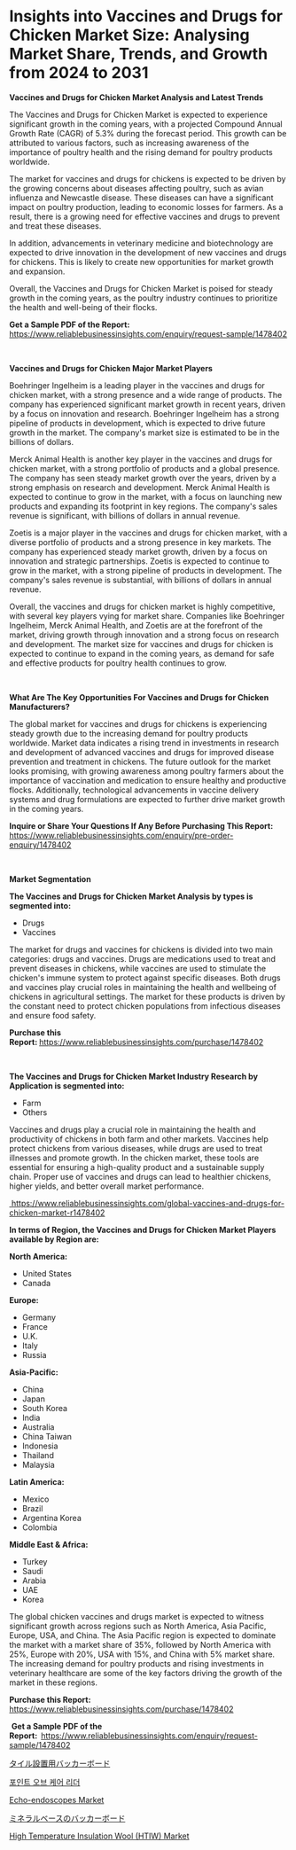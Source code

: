 <p><h1>Insights into Vaccines and Drugs for Chicken Market Size: Analysing Market Share, Trends, and Growth from 2024 to 2031</h1></p><p><strong>Vaccines and Drugs for Chicken Market Analysis and Latest Trends</strong></p>
<p><p>The Vaccines and Drugs for Chicken Market is expected to experience significant growth in the coming years, with a projected Compound Annual Growth Rate (CAGR) of 5.3% during the forecast period. This growth can be attributed to various factors, such as increasing awareness of the importance of poultry health and the rising demand for poultry products worldwide.</p><p>The market for vaccines and drugs for chickens is expected to be driven by the growing concerns about diseases affecting poultry, such as avian influenza and Newcastle disease. These diseases can have a significant impact on poultry production, leading to economic losses for farmers. As a result, there is a growing need for effective vaccines and drugs to prevent and treat these diseases.</p><p>In addition, advancements in veterinary medicine and biotechnology are expected to drive innovation in the development of new vaccines and drugs for chickens. This is likely to create new opportunities for market growth and expansion.</p><p>Overall, the Vaccines and Drugs for Chicken Market is poised for steady growth in the coming years, as the poultry industry continues to prioritize the health and well-being of their flocks.</p></p>
<p><strong>Get a Sample PDF of the Report:&nbsp;</strong> <a href="https://www.reliablebusinessinsights.com/enquiry/request-sample/1478402">https://www.reliablebusinessinsights.com/enquiry/request-sample/1478402</a></p>
<p>&nbsp;</p>
<p><strong>Vaccines and Drugs for Chicken Major Market Players</strong></p>
<p><p>Boehringer Ingelheim is a leading player in the vaccines and drugs for chicken market, with a strong presence and a wide range of products. The company has experienced significant market growth in recent years, driven by a focus on innovation and research. Boehringer Ingelheim has a strong pipeline of products in development, which is expected to drive future growth in the market. The company's market size is estimated to be in the billions of dollars.</p><p>Merck Animal Health is another key player in the vaccines and drugs for chicken market, with a strong portfolio of products and a global presence. The company has seen steady market growth over the years, driven by a strong emphasis on research and development. Merck Animal Health is expected to continue to grow in the market, with a focus on launching new products and expanding its footprint in key regions. The company's sales revenue is significant, with billions of dollars in annual revenue.</p><p>Zoetis is a major player in the vaccines and drugs for chicken market, with a diverse portfolio of products and a strong presence in key markets. The company has experienced steady market growth, driven by a focus on innovation and strategic partnerships. Zoetis is expected to continue to grow in the market, with a strong pipeline of products in development. The company's sales revenue is substantial, with billions of dollars in annual revenue.</p><p>Overall, the vaccines and drugs for chicken market is highly competitive, with several key players vying for market share. Companies like Boehringer Ingelheim, Merck Animal Health, and Zoetis are at the forefront of the market, driving growth through innovation and a strong focus on research and development. The market size for vaccines and drugs for chicken is expected to continue to expand in the coming years, as demand for safe and effective products for poultry health continues to grow.</p></p>
<p>&nbsp;</p>
<p><strong>What Are The Key Opportunities For Vaccines and Drugs for Chicken Manufacturers?</strong></p>
<p><p>The global market for vaccines and drugs for chickens is experiencing steady growth due to the increasing demand for poultry products worldwide. Market data indicates a rising trend in investments in research and development of advanced vaccines and drugs for improved disease prevention and treatment in chickens. The future outlook for the market looks promising, with growing awareness among poultry farmers about the importance of vaccination and medication to ensure healthy and productive flocks. Additionally, technological advancements in vaccine delivery systems and drug formulations are expected to further drive market growth in the coming years.</p></p>
<p><strong>Inquire or Share Your Questions If Any Before Purchasing This Report:</strong> <a href="https://www.reliablebusinessinsights.com/enquiry/pre-order-enquiry/1478402">https://www.reliablebusinessinsights.com/enquiry/pre-order-enquiry/1478402</a></p>
<p>&nbsp;</p>
<p><strong>Market Segmentation</strong></p>
<p><strong>The Vaccines and Drugs for Chicken Market Analysis by types is segmented into:</strong></p>
<p><ul><li>Drugs</li><li>Vaccines</li></ul></p>
<p><p>The market for drugs and vaccines for chickens is divided into two main categories: drugs and vaccines. Drugs are medications used to treat and prevent diseases in chickens, while vaccines are used to stimulate the chicken's immune system to protect against specific diseases. Both drugs and vaccines play crucial roles in maintaining the health and wellbeing of chickens in agricultural settings. The market for these products is driven by the constant need to protect chicken populations from infectious diseases and ensure food safety.</p></p>
<p><strong>Purchase this Report:&nbsp;</strong><a href="https://www.reliablebusinessinsights.com/purchase/1478402">https://www.reliablebusinessinsights.com/purchase/1478402</a></p>
<p>&nbsp;</p>
<p><strong>The Vaccines and Drugs for Chicken Market Industry Research by Application is segmented into:</strong></p>
<p><ul><li>Farm</li><li>Others</li></ul></p>
<p><p>Vaccines and drugs play a crucial role in maintaining the health and productivity of chickens in both farm and other markets. Vaccines help protect chickens from various diseases, while drugs are used to treat illnesses and promote growth. In the chicken market, these tools are essential for ensuring a high-quality product and a sustainable supply chain. Proper use of vaccines and drugs can lead to healthier chickens, higher yields, and better overall market performance.</p></p>
<p><a href="https://www.reliablebusinessinsights.com/global-vaccines-and-drugs-for-chicken-market-r1478402">&nbsp;https://www.reliablebusinessinsights.com/global-vaccines-and-drugs-for-chicken-market-r1478402</a></p>
<p><strong>In terms of Region, the Vaccines and Drugs for Chicken Market Players available by Region are:</strong></p>
<p>
    <p> <strong> North America: </strong>
        <ul>
            <li>United States</li>
            <li>Canada</li>
        </ul>
        </p> 
    <p> <strong> Europe: </strong>
        <ul>
            <li>Germany</li>
            <li>France</li>
            <li>U.K.</li>
            <li>Italy</li>
            <li>Russia</li>
        </ul>
        </p> 
    <p> <strong> Asia-Pacific: </strong>
        <ul>
            <li>China</li>
            <li>Japan</li>
            <li>South Korea</li>
            <li>India</li>
            <li>Australia</li>
            <li>China Taiwan</li>
            <li>Indonesia</li>
            <li>Thailand</li>
            <li>Malaysia</li>
        </ul>
        </p> 
    <p> <strong> Latin America: </strong>
        <ul>
            <li>Mexico</li>
            <li>Brazil</li>
            <li>Argentina Korea</li>
            <li>Colombia</li>
        </ul>
        </p> 
    <p> <strong> Middle East & Africa: </strong>
        <ul>
            <li>Turkey</li>
            <li>Saudi</li>
            <li>Arabia</li>
            <li>UAE</li>
            <li>Korea</li>
        </ul>
    </p>
    </p>
<p><p>The global chicken vaccines and drugs market is expected to witness significant growth across regions such as North America, Asia Pacific, Europe, USA, and China. The Asia Pacific region is expected to dominate the market with a market share of 35%, followed by North America with 25%, Europe with 20%, USA with 15%, and China with 5% market share. The increasing demand for poultry products and rising investments in veterinary healthcare are some of the key factors driving the growth of the market in these regions.</p></p>
<p><strong>Purchase this Report: </strong><a href="https://www.reliablebusinessinsights.com/purchase/1478402">https://www.reliablebusinessinsights.com/purchase/1478402</a></p>
<p>&nbsp;<strong>Get a Sample PDF of the Report:&nbsp;&nbsp;</strong><a href="https://www.reliablebusinessinsights.com/enquiry/request-sample/1478402">https://www.reliablebusinessinsights.com/enquiry/request-sample/1478402</a></p>
<p><strong></strong></p>
<p><p><a href="https://github.com/lily-u-genius/Market-Research-Report-List-1/blob/main/950471595619.md">タイル設置用バッカーボード</a></p><p><a href="https://github.com/sammyUltyylrich9067856/Market-Research-Report-List-1/blob/main/773150887265.md">포인트 오브 케어 리더</a></p><p><a href="https://github.com/nancykennedykellievqfqt2/Market-Research-Report-List-2/blob/main/echo-endoscopes-market.md">Echo-endoscopes Market</a></p><p><a href="https://github.com/DemarcusKuhlman/Market-Research-Report-List-1/blob/main/228338195620.md">ミネラルベースのバッカーボード</a></p><p><a href="https://github.com/seekum/Market-Research-Report-List-3/blob/main/high-temperature-insulation-wool-htiw-market.md">High Temperature Insulation Wool (HTIW) Market</a></p></p>